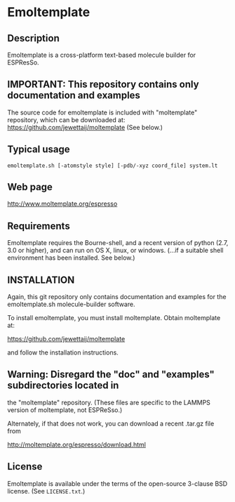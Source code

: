 Emoltemplate
===========

##  Description

Emoltemplate is a cross-platform text-based molecule builder for ESPResSo.

##  IMPORTANT: This repository contains only documentation and examples

The source code for emoltemplate is included with
"moltemplate" repository,
which can be downloaded at: 
https://github.com/jewettaij/moltemplate
(See below.)

## Typical usage

    emoltemplate.sh [-atomstyle style] [-pdb/-xyz coord_file] system.lt

## Web page

http://www.moltemplate.org/espresso

## Requirements

Emoltemplate requires the Bourne-shell, and a recent version of python 
(2.7, 3.0 or higher), and can run on OS X, linux, or windows. (...if a 
suitable shell environment has been installed.  See below.)

## INSTALLATION

Again, this git repository only contains documentation and examples
for the emoltemplate.sh molecule-builder software.

To install emoltemplate, you must install moltemplate.
Obtain moltemplate at:

https://github.com/jewettaij/moltemplate

and follow the installation instructions.

## Warning: Disregard the "doc" and "examples" subdirectories located in
the "moltemplate" repository.
(These files are specific to the LAMMPS version of moltemplate, not ESPReSso.)

Alternately, if that does not work, you can download a recent .tar.gz file from

http://moltemplate.org/espresso/download.html

## License

Emoltemplate is available under the terms of the open-source 3-clause BSD 
license.  (See `LICENSE.txt`.)

